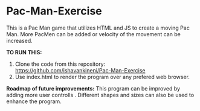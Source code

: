 # Pac-Man-Exercise

This is a Pac Man game that utilizes HTML and JS to create a moving Pac Man. More PacMen can be added or velocity of the movement can be increased.

**TO RUN THIS:** 
1. Clone the code from this repository: https://github.com/ishavankineni/Pac-Man-Exercise
2. Use index.html to render the program over any prefered web browser.

**Roadmap of future improvements:** This program can be improved by adding more user controlls . Different shapes and sizes can also be used to enhance the program.
